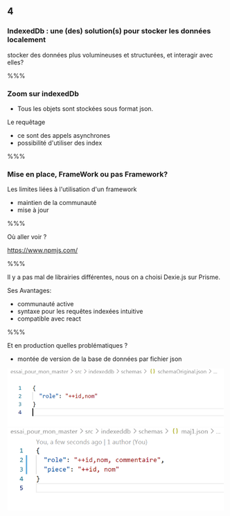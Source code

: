 <!-- .slide: data-background-image="images/pwa.png" data-background-size="600px" class="chapter" -->

## 4

### IndexedDb : une (des) solution(s) pour stocker les données localement

stocker des données plus volumineuses et structurées, et interagir avec elles?

%%%

<!-- .slide: class="slide" data-background-color="#7580ba" -->

### Zoom sur indexedDb

- Tous les objets sont stockées sous format json.

Le requêtage

- ce sont des appels asynchrones
- possibilité d'utiliser des index

%%%

### Mise en place, FrameWork ou pas Framework?

Les limites liées à l'utilisation d'un framework

- maintien de la communauté
- mise à jour

%%%

Où aller voir ?

https://www.npmjs.com/

%%%

Il y a pas mal de librairies différentes, nous on a choisi Dexie.js sur Prisme.

Ses Avantages:

- communauté active
- syntaxe pour les requêtes indexées intuitive
- compatible avec react

%%%

Et en production quelles problématiques ?

- montée de version de la base de données par fichier json

<img src="images/schemaOriginal_rogne.png" width="500px" />

<img src="images/maj1_rogne.png" width="500px" />
